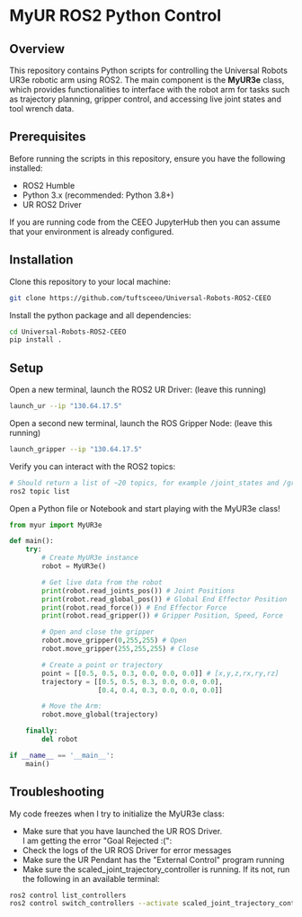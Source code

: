 # MyUR ROS2 Python Control

## Overview

This repository contains Python scripts for controlling the Universal Robots UR3e robotic arm using ROS2. The main component is the **MyUR3e** class, which provides functionalities to interface with the robot arm for tasks such as trajectory planning, gripper control, and accessing live joint states and tool wrench data.

## Prerequisites

Before running the scripts in this repository, ensure you have the following installed:

- ROS2 Humble
- Python 3.x (recommended: Python 3.8+)
- UR ROS2 Driver

If you are running code from the CEEO JupyterHub then you can assume that your environment is already configured.

## Installation

Clone this repository to your local machine:

```bash
git clone https://github.com/tuftsceeo/Universal-Robots-ROS2-CEEO
```

Install the python package and all dependencies:

```bash
cd Universal-Robots-ROS2-CEEO
pip install .
```

## Setup

Open a new terminal, launch the ROS2 UR Driver: (leave this running)
```bash
launch_ur --ip "130.64.17.5"
```

Open a second new terminal, launch the ROS Gripper Node: (leave this running)
```bash
launch_gripper --ip "130.64.17.5"
```

Verify you can interact with the ROS2 topics:
```bash
# Should return a list of ~20 topics, for example /joint_states and /gripper/control
ros2 topic list
```

Open a Python file or Notebook and start playing with the MyUR3e class!
```python
from myur import MyUR3e

def main():
    try:
        # Create MyUR3e instance
        robot = MyUR3e()

        # Get live data from the robot
        print(robot.read_joints_pos()) # Joint Positions
        print(robot.read_global_pos()) # Global End Effector Position
        print(robot.read_force()) # End Effector Force
        print(robot.read_gripper()) # Gripper Position, Speed, Force

        # Open and close the gripper
        robot.move_gripper(0,255,255) # Open
        robot.move_gripper(255,255,255) # Close

        # Create a point or trajectory
        point = [[0.5, 0.5, 0.3, 0.0, 0.0, 0.0]] # [x,y,z,rx,ry,rz]
        trajectory = [[0.5, 0.5, 0.3, 0.0, 0.0, 0.0],
                      [0.4, 0.4, 0.3, 0.0, 0.0, 0.0]]

        # Move the Arm:
        robot.move_global(trajectory)

    finally:
        del robot

if __name__ == '__main__':
    main()
```

## Troubleshooting ##

My code freezes when I try to initialize the MyUR3e class:
  - Make sure that you have launched the UR ROS Driver.<br/>
I am getting the error "Goal Rejected :(":
  - Check the logs of the UR ROS Driver for error messages
  - Make sure the UR Pendant has the "External Control" program running
  - Make sure the scaled_joint_trajectory_controller is running. If its not, run the following in an available terminal:
```bash
ros2 control list_controllers
ros2 control switch_controllers --activate scaled_joint_trajectory_controller
```
